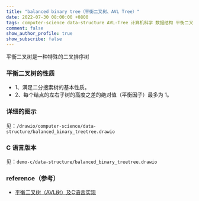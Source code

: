 ```yaml
---
title: "balanced binary tree（平衡二叉树、AVL Tree）"
date: 2022-07-30 08:00:00 +0800
tags: computer-science data-structure AVL-Tree 计算机科学 数据结构 平衡二叉树
comment: false
show_author_profile: true
show_subscribe: false
---
```


平衡二叉树是一种特殊的二叉排序树

### 平衡二叉树的性质

- 1、满足二分搜索树的基本性质。
- 2、每个结点的左右子树的高度之差的绝对值（平衡因子）最多为 1。

### 详细的图示

见：`/drawio/computer-science/data-structure/balanced_binary_treetree.drawio`

### C 语言版本

见：`demo-c/data-structure/balanced_binary_treetree.drawio`

### reference（参考）

- [平衡二叉树（AVL树）及C语言实现](http://c.biancheng.net/view/3432.html)
